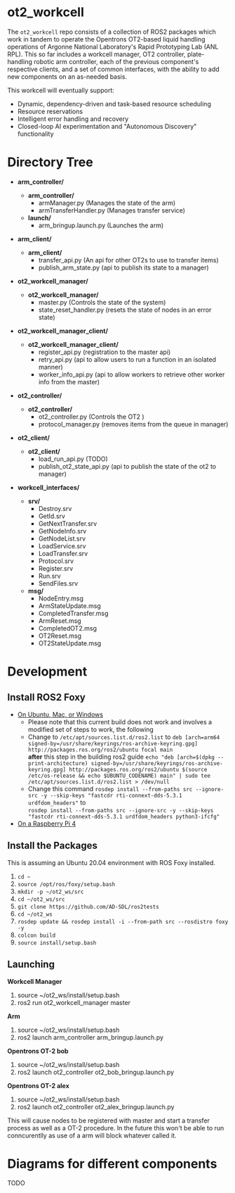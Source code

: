 # ot2_workcell

The `ot2_workcell` repo consists of a collection of ROS2 packages which work in tandem to operate the Opentrons OT2-based liquid handling operations of Argonne National Laboratory's Rapid Prototyping Lab (ANL RPL).
This so far includes a workcell manager, OT2 controller, plate-handling robotic arm controller, each of the previous component's respective clients, and a set of common interfaces, with the ability to add new components on an as-needed basis.

This workcell will eventually support:
* Dynamic, dependency-driven and task-based resource scheduling
* Resource reservations
* Intelligent error handling and recovery
* Closed-loop AI experimentation and "Autonomous Discovery" functionality

# Directory Tree

* **arm_controller/**
	* **arm_controller/**
		* armManager.py (Manages the state of the arm)
		* armTransferHandler.py (Manages transfer service)
	* **launch/**
		* arm_bringup.launch.py (Launches the arm)

* **arm_client/**
	* **arm_client/**
		* transfer_api.py (An api for other OT2s to use to transfer items)
		* publish_arm_state.py (api to publish its state to a manager)

* **ot2_workcell_manager/**
	* **ot2_workcell_manager/**
		* master.py (Controls the state of the system)
		* state_reset_handler.py (resets the state of nodes in an error state)

* **ot2_workcell_manager_client/**
	* **ot2_workcell_manager_client/**
		* register_api.py (registration to the master api)
		* retry_api.py (api to allow users to run a function in an isolated manner)
		* worker_info_api.py (api to allow workers to retrieve other worker info from the master)

* **ot2_controller/**
	* **ot2_controller/**
		* ot2_controller.py (Controls the OT2 )
		* protocol_manager.py (removes items from the queue in manager)

* **ot2_client/**
	* **ot2_client/**
		* load_run_api.py (TODO)
		* publish_ot2_state_api.py (api to publish the state of the ot2 to manager)

* **workcell_interfaces/**
	* **srv/**
		* Destroy.srv
		* GetId.srv
		* GetNextTransfer.srv
		* GetNodeInfo.srv
		* GetNodeList.srv
		* LoadService.srv
		* LoadTransfer.srv
		* Protocol.srv
		* Register.srv
		* Run.srv
		* SendFiles.srv
	* **msg/**
		* NodeEntry.msg
		* ArmStateUpdate.msg
		* CompletedTransfer.msg
		* ArmReset.msg
		* CompletedOT2.msg
		* OT2Reset.msg
		* OT2StateUpdate.msg


# Development

## Install ROS2 Foxy

* [On Ubuntu, Mac, or Windows](https://docs.ros.org/en/foxy/Installation.html)
 	* Please note that this current build does not work and involves a modified set of steps to work, the following
 	* Change to ```/etc/apt/sources.list.d/ros2.list``` to ```deb [arch=arm64 signed-by=/usr/share/keyrings/ros-archive-keyring.gpg] http://packages.ros.org/ros2/ubuntu focal main```  
**after** this step in the building ros2 guide ```echo "deb [arch=$(dpkg --print-architecture) signed-by=/usr/share/keyrings/ros-archive-keyring.gpg] http://packages.ros.org/ros2/ubuntu $(source /etc/os-release && echo $UBUNTU_CODENAME) main" | sudo tee /etc/apt/sources.list.d/ros2.list > /dev/null```
	* Change this command ```rosdep install --from-paths src --ignore-src -y --skip-keys "fastcdr rti-connext-dds-5.3.1 urdfdom_headers"``` to  
```rosdep install --from-paths src --ignore-src -y --skip-keys "fastcdr rti-connext-dds-5.3.1 urdfdom_headers python3-ifcfg"```
* [On a Raspberry Pi 4](https://roboticsbackend.com/install-ros2-on-raspberry-pi/)

## Install the Packages

This is assuming an Ubuntu 20.04 environment with ROS Foxy installed.

1. `cd ~`
1. `source /opt/ros/foxy/setup.bash`
1. `mkdir -p ~/ot2_ws/src`
1. `cd ~/ot2_ws/src`
1. `git clone https://github.com/AD-SDL/ros2tests`
1. `cd ~/ot2_ws`
1. `rosdep update && rosdep install -i --from-path src --rosdistro foxy -y`
1. `colcon build`
1. `source install/setup.bash`

## Launching

**Workcell Manager**
1. source ~/ot2_ws/install/setup.bash
2. ros2 run ot2_workcell_manager master

**Arm**
1. source ~/ot2_ws/install/setup.bash
2. ros2 launch arm_controller arm_bringup.launch.py

**Opentrons OT-2 bob**
1. source ~/ot2_ws/install/setup.bash
2. ros2 launch ot2_controller ot2_bob_bringup.launch.py

**Opentrons OT-2 alex**
1. source ~/ot2_ws/install/setup.bash
2. ros2 launch ot2_controller ot2_alex_bringup.launch.py

This will cause nodes to be registered with master and start a transfer process as well as a OT-2 procedure. In the future this won't be able to run conncurentlly as use of a arm will block whatever called it.

# Diagrams for different components
TODO
